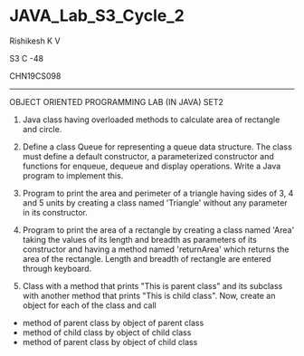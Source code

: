 # JAVA_Lab_S3_Cycle_2

Rishikesh K V 

S3 C -48

CHN19CS098
_____________________________________________________________________________________________________________________________________________________________________________
OBJECT ORIENTED PROGRAMMING LAB (IN JAVA) SET2

1. Java class having overloaded methods to calculate area of rectangle and circle.

2. Define a class Queue for representing a queue data structure. The class must define a default constructor, a parameterized constructor and functions for enqueue, dequeue and display operations. Write a Java program to implement this.

3. Program to print the area and perimeter of a triangle having sides of 3, 4 and 5 units by creating a class named 'Triangle' without any parameter in its constructor.

4. Program to print the area of a rectangle by creating a class named 'Area' taking the values of its length and breadth as parameters of its constructor and having a method named 'returnArea' which returns the area of the rectangle. Length and breadth of rectangle are entered through keyboard.

5. Class with a method that prints "This is parent class" and its subclass with another method that prints "This is child class". Now, create an object for each of the class and call

* method of parent class by object of parent class
* method of child class by object of child class
* method of parent class by object of child class

